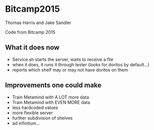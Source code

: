 # Bitcamp2015
Thomas Harris and Jake Sandler

Code from Bitcamp 2015

## What it does now
- Service.sh starts the server, waits to receive a file
- when it does, it runs it through tester (looks for doritos by default...)
- reports which shelf may or may not have doritos on them

## Improvements one could make
- Train Metamind with A LOT more data
- Train Metamind with EVEN MORE data
- less hardcoded values
- more flexible server
- further subdivision of shelves
- ad infinitum...
